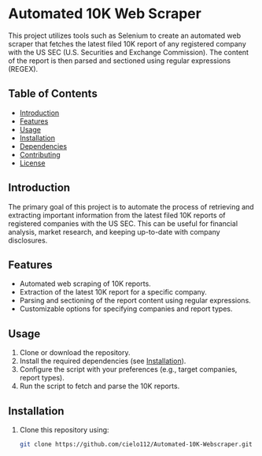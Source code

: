 # Automated 10K Web Scraper

This project utilizes tools such as Selenium to create an automated web scraper that fetches the latest filed 10K report of any registered company with the US SEC (U.S. Securities and Exchange Commission). The content of the report is then parsed and sectioned using regular expressions (REGEX).

## Table of Contents
- [Introduction](#introduction)
- [Features](#features)
- [Usage](#usage)
- [Installation](#installation)
- [Dependencies](#dependencies)
- [Contributing](#contributing)
- [License](#license)

## Introduction

The primary goal of this project is to automate the process of retrieving and extracting important information from the latest filed 10K reports of registered companies with the US SEC. This can be useful for financial analysis, market research, and keeping up-to-date with company disclosures.

## Features

- Automated web scraping of 10K reports.
- Extraction of the latest 10K report for a specific company.
- Parsing and sectioning of the report content using regular expressions.
- Customizable options for specifying companies and report types.

## Usage

1. Clone or download the repository.
2. Install the required dependencies (see [Installation](#installation)).
3. Configure the script with your preferences (e.g., target companies, report types).
4. Run the script to fetch and parse the 10K reports.

## Installation

1. Clone this repository using:
   ```sh
   git clone https://github.com/cielo112/Automated-10K-Webscraper.git
